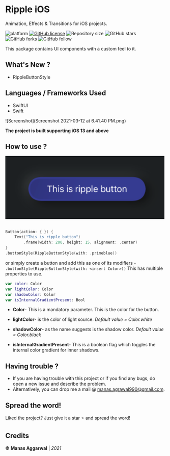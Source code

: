 # Ripple iOS
Animation, Effects & Transitions for iOS projects.


![platform](https://img.shields.io/badge/platform-iOS-orange)
[![GitHub license](https://img.shields.io/badge/License-Apache2.0-blue.svg)](LICENSE)
![Repository size](https://img.shields.io/github/repo-size/Fury-2K/Ripple)
![GitHub stars](https://img.shields.io/github/stars/Fury-2K/Ripple?style=social)
![GitHub forks](https://img.shields.io/github/forks/Fury-2K/Ripple?style=social)
![GitHub follow](https://img.shields.io/github/followers/Fury-2K?style=social)

This package contains UI components with a custom feel to it.

## What's New ?
- RippleButtonStyle
 
## Languages / Frameworks Used
- SwiftUI
- Swift


![Screenshot](Screenshot 2021-03-12 at 6.41.40 PM.png)

**The project is built supporting iOS 13 and above**

## How to use ?

<img align="center" src="/Resources/button_1.png" width="500"><br><br>

```swift
Button(action: { }) {
    Text("This is ripple button")
        .frame(width: 200, height: 15, alignment: .center)
}
.buttonStyle(RippleButtonStyle(with: .primeblue))
```

or simply create a button and add this as one of its modifiers - 
`.buttonStyle(RippleButtonStyle(with: <insert Color>))`
This has multiple properties to use.
```swift
var color: Color
var lightColor: Color
var shadowColor: Color
var isInternalGradientPresent: Bool
```
- **Color**- This is a mandatory parameter. This is the color for the button.

- **lightColor**- is the color of light source. *Default value = Color.white*

- **shadowColor**- as the name suggests is the shadow color. *Default value = Color.black*

- **isInternalGradientPresent**- This is a boolean flag which toggles the internal color gradient for inner shadows.

## Having trouble ?
* If you are having trouble with this project or if you find any bugs, do open a new issue and describe the problem.
* Alternatively, you can drop me a mail @ manas.agrawal990@gmail.com.

## Spread the word!
Liked the project? Just give it a star ⭐️ and spread the word!

## Credits
**©** **Manas Aggarwal** | *2021*
